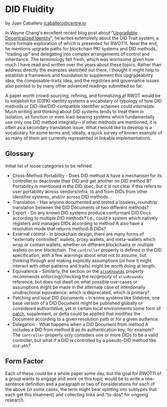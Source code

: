 DID Fluidity
================================
by Juan Caballero <jcaballero@centre.io>

In Wayne Chang's excellent recent blog post about "[Upgradable Decentralized Identity](https://blog.spruceid.com/upgradeable-decentralized-identity/)", he writes extensively about the DID Trait system, a more formale exploration of which is presented for RWOT11.  Near the end, he mentions upgrade paths for blockchain PKI systems and DID methods, "trading up" and delegating into complex arrangements of control and inheritance. The terminology felt fresh, which was worrisome given how much I have read and written over the years about these topics. Rather than address directly the examples sketched out there, I thought it might help to establish a framework and foundation to supplement this upgradeability idea, the composable-traits idea, and the registries and governance issues also pointed to by many other advanced readings submitted so far.

A paper worth crowd-sourcing, refining, and formalizing at RWOT would be to establish for [D]PKI identity systems a vocabulary or typology of how DID methods or DID-like/DID-compatible identifier schemes could *interrelate*.  Much writing and thinking about DID systems tends to treat them in isolation, as function or even load-bearing systems which fundamentally use only one DID method integrally-- if other methods are mentioned, it is often as a secondary translation issue.  What I would like to develop is a vocabulary for some terms and, ideally, a quick survey of known example of as many of them are currently represented in linkable implementations.

## Glossary

Initial list of loose categories to be refined:
* Cross-Method Portability - Does DID method A have a mechanism for its controller to deactivate their DID and get another on DID method B? Portability is mentioned in the DID spec, but it is not clear if this refers to user portability across vendors/infra, to and from DIDs from other identifier systems, and/or across DID methods. 
* Translation - Has anyone documented and tested a lossless, roundtrip translation between the DID Documents of two different methods?
* Export - Do any known DID systems produce conformant DID Docs according to multiple DID methods? I.e., could a system which natively registers and manages DIDs according to method A also have a resolution mode that returns method-B DIDs?
* External control - In blockchain design, there are many forms of "externally controlled" wallets, proxy wallets, and meta-wallets which wrap or contain wallets, whether on different blockchains or multiple wallets on one blockchain.  The `controller` property is defined in the DID specification, with a few warnings about what not to assume, but thinking through and making explicitly assumptions (or how it might interact with other patterns and traits) might be worth doing at length.
* Equivalence - Similarly, the section on the [`alsoKnownAs`](https://www.w3.org/TR/did-core/#also-known-as) property recommends enforcing/checking the *reciprocity* of `alsoKnownAs` reference, but does not dwell on what possible use-cases or assumptions might be made in the alternate case of intentionally unidirectional equivalence: which is deprecated, which is primary? 
* Patching and local DID Documents - In some systems like Sidetree, one base version of a DID Document might be published globally or considered authoritative, yet in certain local environments some form of [patch](https://github.com/decentralized-identity/did-spec-extensions/blob/main/parameters/signed-ietf-json-patch.md), supplement, or delta could be applied that modifies the Document according to a given resolution path or for a given audience.
* Delegation - What happens when a DID Document from method A includes a DID from method B as its authentication key, for example? The `controller` property only considers one or more DIDs to be a valid controller, but what if a DID is controlled by a pseudo-DID method like `did:pkh`?

## Form Factor 

Each of these could be a whole paper some day, but the goal for RWOT11 of a group wants to engage and work on this topic would be to write a one-sentence definition and a paragraph or two of considerations for each of the above (in some cases, the term might bear splitting into subtypes that each get this treatment) and collecting links and "to-dos" for ongoing research.
